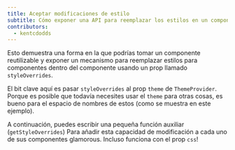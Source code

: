 ```yaml
---
title: Aceptar modificaciones de estilo
subtitle: Cómo exponer una API para reemplazar los estilos en un componente
contributors:
  - kentcdodds
---
```


Esto demuestra una forma en la que podrías tomar un componente reutilizable y exponer
un mecanismo para reemplazar estilos para componentes dentro del componente
usando un prop llamado `styleOverrides`.

El bit clave aquí es pasar `styleOverrides` al prop `theme`
de `ThemeProvider`. Porque es posible que todavía necesites usar el `theme`
para otras cosas, es bueno para el espacio de nombres de estos (como se muestra en este ejemplo).

A continuación, puedes escribir una pequeña función auxiliar (`getStyleOverrides`) Para añadir
esta capacidad de modificación a cada uno de sus componentes glamorous.
Incluso funciona con el prop `css`!
